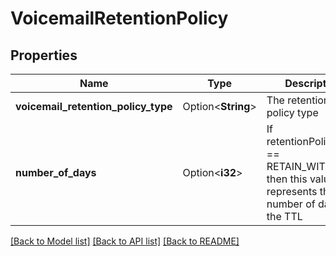 # VoicemailRetentionPolicy

## Properties

Name | Type | Description | Notes
------------ | ------------- | ------------- | -------------
**voicemail_retention_policy_type** | Option<**String**> | The retention policy type | [optional]
**number_of_days** | Option<**i32**> | If retentionPolicyType == RETAIN_WITH_TTL, then this value represents the number of days for the TTL | [optional]

[[Back to Model list]](../README.md#documentation-for-models) [[Back to API list]](../README.md#documentation-for-api-endpoints) [[Back to README]](../README.md)


